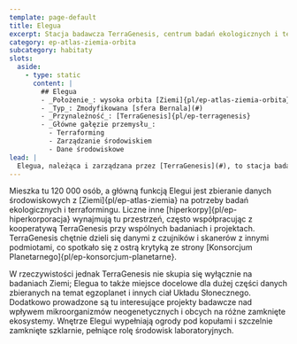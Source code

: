 ```yaml
---
template: page-default
title: Elegua
excerpt: Stacja badawcza TerraGenesis, centrum badań ekologicznych i terraformingu.
category: ep-atlas-ziemia-orbita
subcategory: habitaty
slots:
  aside:
    - type: static
      content: |
        ## Elegua
        - _Położenie_: wysoka orbita [Ziemi]{pl/ep-atlas-ziemia-orbita}
        - _Typ_: Zmodyfikowana [sfera Bernala](#)
        - _Przynależność_: [TerraGenesis]{pl/ep-terragenesis}
        - _Główne gałęzie przemysłu_: 
          - Terraforming
          - Zarządzanie środowiskiem
          - Dane środowiskowe
lead: |
  Elegua, należąca i zarządzana przez [TerraGenesis](#), to stacja badawcza na orbicie okołoziemskiej, oparta na zmodyfikowanym projekcie [sfery Bernala](#), przypominającym sztuczną [bańkę Cole’a](#). 
---
```

Mieszka tu 120 000 osób, a główną funkcją Elegui jest zbieranie danych środowiskowych z [Ziemi]{pl/ep-atlas-ziemia} na potrzeby badań ekologicznych i terraformingu. Liczne inne [hiperkorpy]{pl/ep-hiperkorporacja} wynajmują tu przestrzeń, często współpracując z kooperatywą TerraGenesis przy wspólnych badaniach i projektach. TerraGenesis chętnie dzieli się danymi z czujników i skanerów z innymi podmiotami, co spotkało się z ostrą krytyką ze strony [Konsorcjum Planetarnego]{pl/ep-konsorcjum-planetarne}. 

W rzeczywistości jednak TerraGenesis nie skupia się wyłącznie na badaniach Ziemi; Elegua to także miejsce docelowe dla dużej części danych zbieranych na temat egzoplanet i innych ciał Układu Słonecznego. Dodatkowo prowadzone są tu interesujące projekty badawcze nad wpływem mikroorganizmów neogenetycznych i obcych na różne zamknięte ekosystemy. Wnętrze Elegui wypełniają ogrody pod kopułami i szczelnie zamknięte szklarnie, pełniące rolę środowisk laboratoryjnych.
